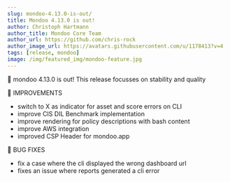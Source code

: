 ```yaml
---
slug: mondoo-4.13.0-is-out/
title: Mondoo 4.13.0 is out!
author: Christoph Hartmann
author_title: Mondoo Core Team
author_url: https://github.com/chris-rock
author_image_url: https://avatars.githubusercontent.com/u/1178413?v=4
tags: [release, mondoo]
image: /img/featured_img/mondoo-feature.jpg
---
```


🥳 mondoo 4.13.0 is out! This release focusses on stability and quality

🧹 IMPROVEMENTS

- switch to X as indicator for asset and score errors on CLI
- improve CIS DIL Benchmark implementation
- improve rendering for policy descriptions with bash content
- improve AWS integration
- improved CSP Header for mondoo.app

:bug: BUG FIXES

- fix a case where the cli displayed the wrong dashboard url
- fixes an issue where reports generated a cli error
